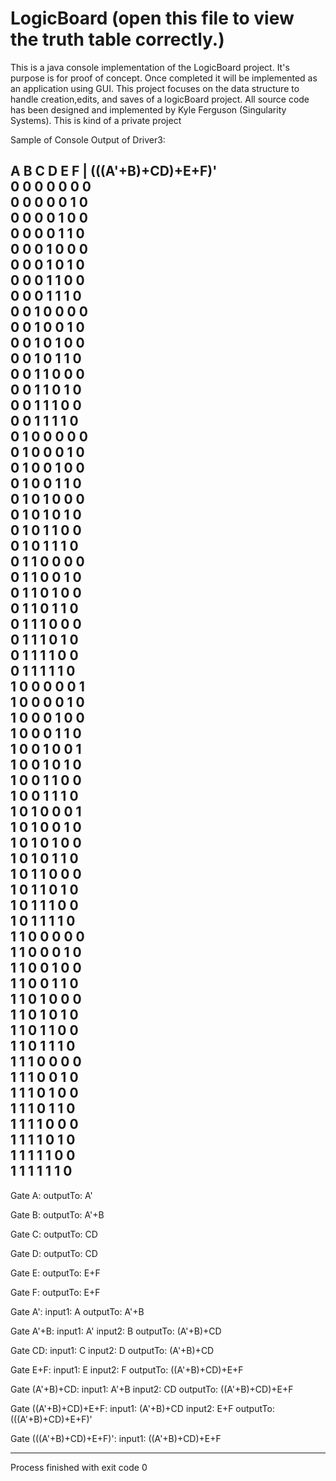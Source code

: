 # LogicBoard (open this file to view the truth table correctly.)
This is a java console implementation of the LogicBoard project. 
It's purpose is for proof of concept. 
Once completed it will be implemented as an application using GUI. 
This project focuses on the data structure to handle creation,edits, and saves of a logicBoard project.
All source code has been designed and implemented by Kyle Ferguson (Singularity Systems). 
This is kind of a private project


Sample of Console
Output of Driver3:

A	B	C	D	E	F	|	(((A'+B)+CD)+E+F)'	
0	0	0	0	0	0                       0						
0	0	0	0	0	1			0						
0	0	0	0	1	0			0						
0	0	0	0	1	1			0						
0	0	0	1	0	0			0						
0	0	0	1	0	1			0						
0	0	0	1	1	0			0						
0	0	0	1	1	1			0						
0	0	1	0	0	0			0						
0	0	1	0	0	1			0						
0	0	1	0	1	0			0						
0	0	1	0	1	1			0						
0	0	1	1	0	0			0						
0	0	1	1	0	1			0						
0	0	1	1	1	0			0						
0	0	1	1	1	1			0						
0	1	0	0	0	0			0						
0	1	0	0	0	1			0						
0	1	0	0	1	0			0						
0	1	0	0	1	1			0						
0	1	0	1	0	0			0						
0	1	0	1	0	1			0						
0	1	0	1	1	0			0						
0	1	0	1	1	1			0						
0	1	1	0	0	0			0						
0	1	1	0	0	1			0						
0	1	1	0	1	0			0						
0	1	1	0	1	1			0						
0	1	1	1	0	0			0						
0	1	1	1	0	1			0						
0	1	1	1	1	0			0						
0	1	1	1	1	1			0						
1	0	0	0	0	0			1						
1	0	0	0	0	1			0						
1	0	0	0	1	0			0						
1	0	0	0	1	1			0						
1	0	0	1	0	0			1						
1	0	0	1	0	1			0						
1	0	0	1	1	0			0						
1	0	0	1	1	1			0						
1	0	1	0	0	0			1						
1	0	1	0	0	1			0						
1	0	1	0	1	0			0						
1	0	1	0	1	1			0						
1	0	1	1	0	0			0						
1	0	1	1	0	1			0						
1	0	1	1	1	0			0						
1	0	1	1	1	1			0						
1	1	0	0	0	0			0						
1	1	0	0	0	1			0						
1	1	0	0	1	0			0						
1	1	0	0	1	1			0						
1	1	0	1	0	0			0						
1	1	0	1	0	1			0						
1	1	0	1	1	0			0						
1	1	0	1	1	1			0						
1	1	1	0	0	0			0						
1	1	1	0	0	1			0						
1	1	1	0	1	0			0						
1	1	1	0	1	1			0						
1	1	1	1	0	0			0						
1	1	1	1	0	1			0						
1	1	1	1	1	0			0						
1	1	1	1	1	1			0						
------------------------------------------------
Gate A: 
	outputTo: A'

Gate B: 
	outputTo: A'+B

Gate C: 
	outputTo: CD

Gate D: 
	outputTo: CD

Gate E: 
	outputTo: E+F

Gate F: 
	outputTo: E+F

Gate A': 
	input1: A
	outputTo: A'+B

Gate A'+B: 
	input1: A'
	input2: B
	outputTo: (A'+B)+CD

Gate CD: 
	input1: C
	input2: D
	outputTo: (A'+B)+CD

Gate E+F: 
	input1: E
	input2: F
	outputTo: ((A'+B)+CD)+E+F

Gate (A'+B)+CD: 
	input1: A'+B
	input2: CD
	outputTo: ((A'+B)+CD)+E+F

Gate ((A'+B)+CD)+E+F: 
	input1: (A'+B)+CD
	input2: E+F
	outputTo: (((A'+B)+CD)+E+F)'

Gate (((A'+B)+CD)+E+F)': 
	input1: ((A'+B)+CD)+E+F

------------------------------------------------

Process finished with exit code 0


